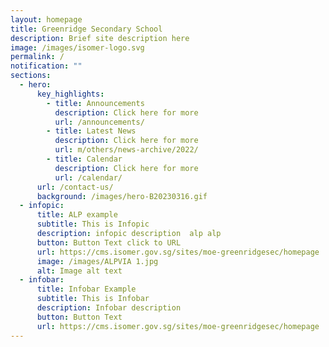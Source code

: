 ```yaml
---
layout: homepage
title: Greenridge Secondary School
description: Brief site description here
image: /images/isomer-logo.svg
permalink: /
notification: ""
sections:
  - hero:
      key_highlights:
        - title: Announcements
          description: Click here for more
          url: /announcements/
        - title: Latest News
          description: Click here for more
          url: m/others/news-archive/2022/
        - title: Calendar
          description: Click here for more
          url: /calendar/
      url: /contact-us/
      background: /images/hero-B20230316.gif
  - infopic:
      title: ALP example
      subtitle: This is Infopic
      description: infopic description  alp alp
      button: Button Text click to URL
      url: https://cms.isomer.gov.sg/sites/moe-greenridgesec/homepage
      image: /images/ALPVIA 1.jpg
      alt: Image alt text
  - infobar:
      title: Infobar Example
      subtitle: This is Infobar
      description: Infobar description
      button: Button Text
      url: https://cms.isomer.gov.sg/sites/moe-greenridgesec/homepage
---
```

